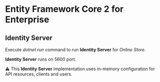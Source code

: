 # Entity Framework Core 2 for Enterprise

## Identity Server

Execute *dotnet run* command to run **Identity Server** for *Online Store*.

**Identity Server** runs on 5600 port.

:warning: This **Identity Server** implementation uses in-memory configuration for API resources, clients and users.
